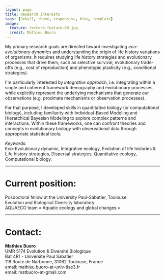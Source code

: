```yaml
---
layout: page
title: Research interests
tags: [Jekyll, theme, responsive, blog, template]
image:
  feature: texture-feature-08.jpg
  credit: Mathieu Buoro
---
```



My primary research goals are directed toward investigating _eco-evolutionary dynamics_ and understanding the origin of life history variations of organisms. It requires studying life history strategies and evolutionary processes that drive them, such as selective survival, evolutionary trade-offs (e.g., cost of reproduction) and phenotypic plasticity (e.g., conditional strategies).  


I'm particularly interested by _integrative approach_, i.e. integrating within a single and coherent framework demography and evolutionary processes, while explicitly represent the underlying mechanisms that generate our observations (e.g. proximate mechanisms or observation processes).  


For that purpose, I developed skills in quantitative biology (or computational biology), including familiarity with Individual-Based Modeling and Hierarchical Bayesian Modeling to explore complex patterns and interactions. Within these frameworks, one can confront theories and concepts in evolutionary biology with observational data through appropriate statistical tools.  
  

_Keywords:_    
Eco-Evolutionary dynamic, Integrative ecology, Evolution of life histories & Life history strategies, Dispersal strategies, Quantitative ecology, Computational biology.  


---

# Current position:  

Posdoctoral fellow at the University Paul-Sabatier, Toulouse.  
Evolution and Biological Diversity laboratory  
AQUAECO team « Aquatic ecology and global changes »  

---

# Contact:
__Mathieu Buoro__  
UMR 5174 Evolution & Diversité Biologique  
Bat 4R1 - Universite Paul Sabatier  
118 Route de Narbonne, 31062 Toulouse, France   
email: mathieu.buoro-at-univ-tlse3.fr  
email: matbuoro-at-gmail.com